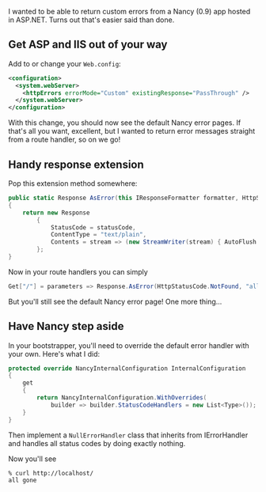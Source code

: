 I wanted to be able to return custom errors from a Nancy (0.9) app hosted in ASP.NET. Turns out that's easier said than done.

## Get ASP and IIS out of your way

Add to or change your `Web.config`:

```xml
<configuration>
  <system.webServer>
    <httpErrors errorMode="Custom" existingResponse="PassThrough" />
  </system.webServer>
</configuration>
```

With this change, you should now see the default Nancy error pages. If that's all you want, excellent, but I wanted to return error messages straight from a route handler, so on we go!

## Handy response extension

Pop this extension method somewhere:

```c#
public static Response AsError(this IResponseFormatter formatter, HttpStatusCode statusCode, string message)
{
    return new Response
        {
            StatusCode = statusCode,
            ContentType = "text/plain",
            Contents = stream => (new StreamWriter(stream) { AutoFlush = true }).Write(message)
        };
}
```

Now in your route handlers you can simply

```c#
Get["/"] = parameters => Response.AsError(HttpStatusCode.NotFound, "all gone");
```

But you'll still see the default Nancy error page! One more thing...

## Have Nancy step aside

In your bootstrapper, you'll need to override the default error handler with your own. Here's what I did:

```c#
protected override NancyInternalConfiguration InternalConfiguration
{
    get
    {
        return NancyInternalConfiguration.WithOverrides(
            builder => builder.StatusCodeHandlers = new List<Type>());
    }
}
```

Then implement a `NullErrorHandler` class that inherits from IErrorHandler and handles all status codes by doing exactly nothing.

Now you'll see

```bash
% curl http://localhost/
all gone
```